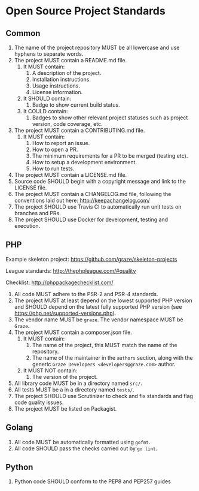 # Open Source Project Standards

## Common

1. The name of the project repository MUST be all lowercase and use hyphens to separate words.
1. The project MUST contain a README.md file.
    1. It MUST contain:
        1. A description of the project.
        1. Installation instructions.
        1. Usage instructions.
        1. License information.
    1. It SHOULD contain:
        1. Badge to show current build status.
    1. It COULD contain:
        1. Badges to show other relevant project statuses such as project version, code coverage, etc.
1. The project MUST contain a CONTRIBUTING.md file.
    1. It MUST contain:
        1. How to report an issue.
        1. How to open a PR.
        1. The minimum requirements for a PR to be merged (testing etc).
        1. How to setup a development environment.
        1. How to run tests.
1. The project MUST contain a LICENSE.md file.
1. Source code SHOULD begin with a copyright message and link to the LICENSE file.
1. The project MUST contain a CHANGELOG.md file, following the conventions laid out here: http://keepachangelog.com/
1. The project SHOULD use Travis CI to automatically run unit tests on branches and PRs.
1. The project SHOULD use Docker for development, testing and execution.

## PHP

Example skeleton project: https://github.com/graze/skeleton-projects

League standards: http://thephpleague.com/#quality

Checklist: http://phppackagechecklist.com/

1. All code MUST adhere to the PSR-2 and PSR-4 standards.
1. The project MUST at least depend on the lowest supported PHP version and SHOULD depend on the latest fully supported PHP version (see https://php.net/supported-versions.php).
1. The vendor name MUST be `graze`. The vendor namespace MUST be `Graze`.
1. The project MUST contain a composer.json file.
    1. It MUST contain:
        1. The name of the project, this MUST match the name of the repository.
        1. The name of the maintainer in the `authors` section, along with the generic `Graze Developers <developers@graze.com>` author.
    1. It MUST NOT contain:
        1. The version of the project.
1. All library code MUST be in a directory named `src/`.
1. All tests MUST be a in a directory named `tests/`.
1. The project SHOULD use Scrutinizer to check and fix standards and flag code quality issues.
1. The project MUST be listed on Packagist.

## Golang

1. All code MUST be automatically formatted using `gofmt`.
1. All code SHOULD pass the checks carried out by `go lint`.

## Python

1. Python code SHOULD conform to the PEP8 and PEP257 guides
